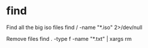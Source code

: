 # find

Find all the big iso files
    find / -name "*.iso" 2>/dev/null


Remove files
    find . -type f -name "*.txt" | xargs rm    
